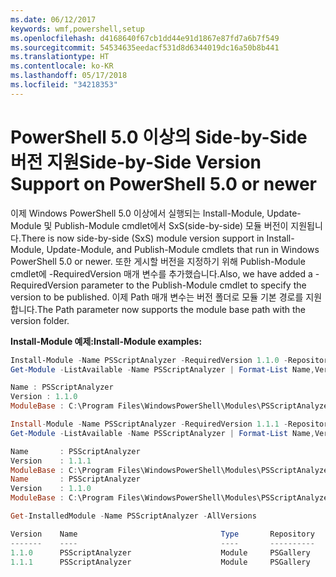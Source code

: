 ```yaml
---
ms.date: 06/12/2017
keywords: wmf,powershell,setup
ms.openlocfilehash: d4168640f67cb1dd44e91d1867e87fd7a6b7f549
ms.sourcegitcommit: 54534635eedacf531d8d6344019dc16a50b8b441
ms.translationtype: HT
ms.contentlocale: ko-KR
ms.lasthandoff: 05/17/2018
ms.locfileid: "34218353"
---
```

# <a name="side-by-side-version-support-on-powershell-50-or-newer"></a><span data-ttu-id="5f2f0-102">PowerShell 5.0 이상의 Side-by-Side 버전 지원</span><span class="sxs-lookup"><span data-stu-id="5f2f0-102">Side-by-Side Version Support on PowerShell 5.0 or newer</span></span>

<span data-ttu-id="5f2f0-103">이제 Windows PowerShell 5.0 이상에서 실행되는 Install-Module, Update-Module 및 Publish-Module cmdlet에서 SxS(side-by-side) 모듈 버전이 지원됩니다.</span><span class="sxs-lookup"><span data-stu-id="5f2f0-103">There is now side-by-side (SxS) module version support in Install-Module, Update-Module, and Publish-Module cmdlets that run in Windows PowerShell 5.0 or newer.</span></span>
<span data-ttu-id="5f2f0-104">또한 게시할 버전을 지정하기 위해 Publish-Module cmdlet에 -RequiredVersion 매개 변수를 추가했습니다.</span><span class="sxs-lookup"><span data-stu-id="5f2f0-104">Also, we have added a -RequiredVersion parameter to the Publish-Module cmdlet to specify the version to be published.</span></span> <span data-ttu-id="5f2f0-105">이제 Path 매개 변수는 버전 폴더로 모듈 기본 경로를 지원합니다.</span><span class="sxs-lookup"><span data-stu-id="5f2f0-105">The Path parameter now supports the module base path with the version folder.</span></span>

<span data-ttu-id="5f2f0-106">**Install-Module 예제:**</span><span class="sxs-lookup"><span data-stu-id="5f2f0-106">**Install-Module examples:**</span></span>
```powershell
Install-Module -Name PSScriptAnalyzer -RequiredVersion 1.1.0 -Repository PSGallery
Get-Module -ListAvailable -Name PSScriptAnalyzer | Format-List Name,Version,ModuleBase

Name : PSScriptAnalyzer
Version : 1.1.0
ModuleBase : C:\Program Files\WindowsPowerShell\Modules\PSScriptAnalyzer\1.1.0

Install-Module -Name PSScriptAnalyzer -RequiredVersion 1.1.1 -Repository PSGallery
Get-Module -ListAvailable -Name PSScriptAnalyzer | Format-List Name,Version,ModuleBase

Name       : PSScriptAnalyzer
Version    : 1.1.1
ModuleBase : C:\Program Files\WindowsPowerShell\Modules\PSScriptAnalyzer\1.1.1
Name       : PSScriptAnalyzer
Version    : 1.1.0
ModuleBase : C:\Program Files\WindowsPowerShell\Modules\PSScriptAnalyzer\1.1.0

Get-InstalledModule -Name PSScriptAnalyzer -AllVersions

Version    Name                                Type       Repository           Description
-------    ----                                ----       ----------           -----------
1.1.0      PSScriptAnalyzer                    Module     PSGallery            PSScriptAnalyzer provides script analysis...
1.1.1      PSScriptAnalyzer                    Module     PSGallery            PSScriptAnalyzer provides script analysis...
```
